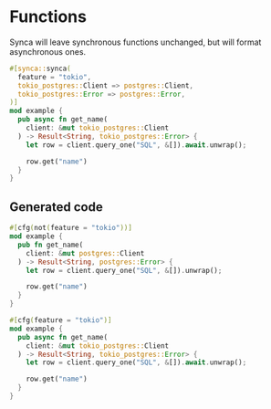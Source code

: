 # Functions

Synca will leave synchronous functions unchanged, but will format asynchronous ones.

```rust
#[synca::synca(
  feature = "tokio",
  tokio_postgres::Client => postgres::Client,
  tokio_postgres::Error => postgres::Error,
)]
mod example {
  pub async fn get_name(
    client: &mut tokio_postgres::Client
  ) -> Result<String, tokio_postgres::Error> {
    let row = client.query_one("SQL", &[]).await.unwrap();

    row.get("name")
  }
}
```

## Generated code

```rust
#[cfg(not(feature = "tokio"))]
mod example {
  pub fn get_name(
    client: &mut postgres::Client
  ) -> Result<String, postgres::Error> {
    let row = client.query_one("SQL", &[]).unwrap();

    row.get("name")
  }
}

#[cfg(feature = "tokio")]
mod example {
  pub async fn get_name(
    client: &mut tokio_postgres::Client
  ) -> Result<String, tokio_postgres::Error> {
    let row = client.query_one("SQL", &[]).await.unwrap();

    row.get("name")
  }
}
```